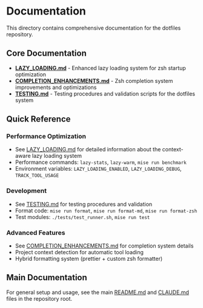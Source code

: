 # Documentation

This directory contains comprehensive documentation for the dotfiles repository.

## Core Documentation

- **[LAZY_LOADING.md](LAZY_LOADING.md)** - Enhanced lazy loading system for zsh startup optimization
- **[COMPLETION_ENHANCEMENTS.md](COMPLETION_ENHANCEMENTS.md)** - Zsh completion system improvements and optimizations
- **[TESTING.md](TESTING.md)** - Testing procedures and validation scripts for the dotfiles system

## Quick Reference

### Performance Optimization

- See [LAZY_LOADING.md](LAZY_LOADING.md) for detailed information about the context-aware lazy loading system
- Performance commands: `lazy-stats`, `lazy-warm`, `mise run benchmark`
- Environment variables: `LAZY_LOADING_ENABLED`, `LAZY_LOADING_DEBUG`, `TRACK_TOOL_USAGE`

### Development

- See [TESTING.md](TESTING.md) for testing procedures and validation
- Format code: `mise run format`, `mise run format-md`, `mise run format-zsh`
- Test modules: `./tests/test_runner.sh`, `mise run test`

### Advanced Features

- See [COMPLETION_ENHANCEMENTS.md](COMPLETION_ENHANCEMENTS.md) for completion system details
- Project context detection for automatic tool loading
- Hybrid formatting system (prettier + custom zsh formatter)

## Main Documentation

For general setup and usage, see the main [README.md](../README.md) and [CLAUDE.md](../CLAUDE.md) files in the repository root.